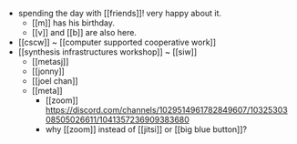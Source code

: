 - spending the day with [[friends]]! very happy about it.
  - [[m]] has his birthday.
  - [[v]] and [[b]] are also here.
- [[cscw]] ~ [[computer supported cooperative work]]
- [[synthesis infrastructures workshop]] ~ [[siw]]
  - [[metasj]]
  - [[jonny]]
  - [[joel chan]]
  - [[meta]]
    - [[zoom]] https://discord.com/channels/1029514961782849607/1032530308505026611/1041357236909383680
    - why [[zoom]] instead of [[jitsi]] or [[big blue button]]?
